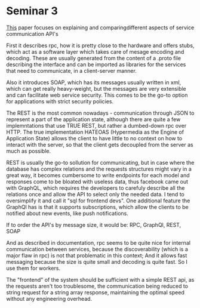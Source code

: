 # Seminar 3

[This](https://levelup.gitconnected.com/comparing-api-architectural-styles-soap-vs-rest-vs-graphql-vs-rpc-84a3720adefa) paper focuses on explaining and comparingdifferent aspects of service communication API's

First it describes rpc, how it is pretty close to the hardware and offers stubs, which act as a software layer  which takes care of mesage encoding and decoding. These are usually generated from the content of a .proto file describing the interface and can be imported as libraries for the services that need to communicate, in a client-server manner.

Also it introduces SOAP, which has its messages usually written in xml, which can get really heavy-weight, but the messages are very extensible and can facilitate web service security. This comes to be the go-to option for applications with strict security policies.

The REST is the most common nowadays - communication through JSON to represent a part of the application state, although there are quite a few implemntations that use TRUE REST, but rather a dumbed-down rpc over HTTP. The true implementation HATEOAS (Hypermedia as the Engine of Application State) allows the client to have little to no context on how to interact with the server, so that the client gets decoupled from the server as much as possible.

REST is usually the go-to sollution for communicating, but in case where the database has complex relations and the requests structures might vary in a great way, it becomes cumbersome to write endpoints for each model and responses come to be bloated with useless data, thus facebook came out with GraphQL, which requires the developers to carefuly describe all the relations once and allow the API to select only the needed data. I tend to oversimplify it and call it "sql for frontend devs".
One additional feature the GraphQl has is that it supports subscriptions, which allow the clients to be notified about new events, like push notifications.


If to order the API's by message size, it would be:
RPC,
GraphQl,
REST,
SOAP

And as described in documentation, rpc seems to be quite nice for internal communication between services, because the discoverability (which is a major flaw in rpc) is not that problematic in this context; And it allows fast messaging because the size is quite small and decoding is quite fast. So I use them for workers.

The "frontend" of the system should be sufficient with a simple REST api, as the requests aren't too troublesome, the communication being reduced to string request for a string array response, maintaining the optimal speed without any engineering overhead.